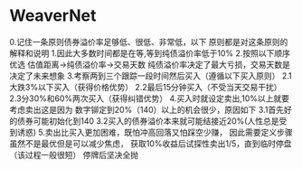# WeaverNet
0.记住一条原则债券溢价率足够低、很低、非常低，以下
  原则都是对这条原则的解释和说明
1.因此大多数时间都是在等,等到纯债溢价率低于10%
2.按照以下顺序优选 估值距离->纯债溢价率->交易天数
  纯债溢价率决定了最大亏损，交易天数是决定了未来想象
3.考察两到三个跟踪一段时间然后买入（遵循以下买入原则）
   2.1大跌3%以下买入（获得价格优势）
   2.2最后15分钟买入（不受当天交易干扰）
   2.3分30%和60%两次买入（获得纠错优势）
4.买入时就设定卖出,10%以上就要考虑卖出这是因为
  数字铆定到20%（140）以上的机会很少，原因如下
  3.1首先好的债券可能初始化到140
  3.2买入的债券溢价本来就可能结接近20%(人性总是受到诱惑)
5.卖出比买入更加困难，既怕冲高回落又怕踩空少赚，
  因此需要定义步骤虽然不是最优但是可以减少焦虑，
  获取10%收益后试探性卖出1/5，直到临时停盘（该过程一般很短）
  停牌后坚决全抛
